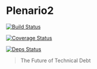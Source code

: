 # Plenario2

[![Build Status](https://travis-ci.org/UrbanCCD-UChicago/plenario2.svg?branch=master)](https://travis-ci.org/UrbanCCD-UChicago/plenario2)

[![Coverage Status](https://coveralls.io/repos/github/UrbanCCD-UChicago/plenario2/badge.svg?branch=master)](https://coveralls.io/github/UrbanCCD-UChicago/plenario2?branch=master)

[![Deps Status](https://beta.hexfaktor.org/badge/all/github/UrbanCCD-UChicago/plenario2.svg)](https://beta.hexfaktor.org/github/UrbanCCD-UChicago/plenario2)

> The Future of Technical Debt

